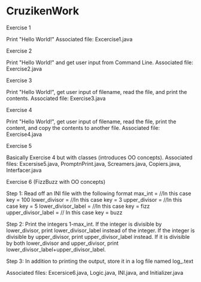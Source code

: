 # CruzikenWork
Exercise 1

Print "Hello World!" Associated file: Excercise1.java

Exercise 2

Print "Hello World!" and get user input from Command Line. Associated file: Exercise2.java

Exercise 3

Print "Hello World!", get user input of filename, read the file, and print the contents. Associated file: Exercise3.java

Exercise 4

Print "Hello World!", get user input of filename, read the file, print the content, and copy the contents to another file. Associated file: Exercise4.java

Exercise 5

Basically Exercise 4 but with classes (introduces OO concepts). Associated files: Excersise5.java, PromptnPrint.java, Screamers.java, Copiers.java, Interfacer.java

Exercise 6 (FizzBuzz with OO concepts)

Step 1: Read off an INI file with the following format max_int = //In this case key = 100 lower_divisor = //In this case key = 3 upper_divisor = //In this case key = 5 lower_divisor_label = //In this case key = fizz upper_divisor_label = // In this case key = buzz

Step 2: Print the integers 1-max_int. If the integer is divisible by lower_divisor, print lower_divisor_label instead of the integer. If the integer is divisible by upper_divisor, print upper_divisor_label instead. If it is divisible by both lower_divisor and upper_divisor, print lower_divisor_label+upper_divisor_label.

Step 3: In addition to printing the output, store it in a log file named log_.text

Associated files: Excersice6.java, Logic.java, INI.java, and Initializer.java